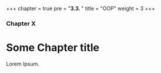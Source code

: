 +++
chapter = true
pre = "<b>3.3. </b>"
title = "OOP"
weight = 3
+++

### Chapter X

# Some Chapter title

Lorem Ipsum.
